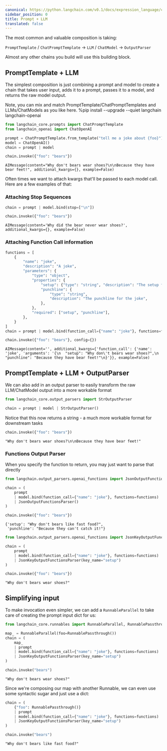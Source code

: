 ```yaml
---
canonical: https://python.langchain.com/v0.1/docs/expression_language/cookbook/prompt_llm_parser
sidebar_position: 0
title: Prompt + LLM
translated: false
---
```


The most common and valuable composition is taking:

``PromptTemplate`` / ``ChatPromptTemplate`` -> ``LLM`` / ``ChatModel`` -> ``OutputParser``

Almost any other chains you build will use this building block.

## PromptTemplate + LLM

The simplest composition is just combining a prompt and model to create a chain that takes user input, adds it to a prompt, passes it to a model, and returns the raw model output.

Note, you can mix and match PromptTemplate/ChatPromptTemplates and LLMs/ChatModels as you like here.
%pip install --upgrade --quiet  langchain langchain-openai

```python
from langchain_core.prompts import ChatPromptTemplate
from langchain_openai import ChatOpenAI

prompt = ChatPromptTemplate.from_template("tell me a joke about {foo}")
model = ChatOpenAI()
chain = prompt | model
```

```python
chain.invoke({"foo": "bears"})
```

```output
AIMessage(content="Why don't bears wear shoes?\n\nBecause they have bear feet!", additional_kwargs={}, example=False)
```

Often times we want to attach kwargs that'll be passed to each model call. Here are a few examples of that:

### Attaching Stop Sequences

```python
chain = prompt | model.bind(stop=["\n"])
```

```python
chain.invoke({"foo": "bears"})
```

```output
AIMessage(content='Why did the bear never wear shoes?', additional_kwargs={}, example=False)
```

### Attaching Function Call information

```python
functions = [
    {
        "name": "joke",
        "description": "A joke",
        "parameters": {
            "type": "object",
            "properties": {
                "setup": {"type": "string", "description": "The setup for the joke"},
                "punchline": {
                    "type": "string",
                    "description": "The punchline for the joke",
                },
            },
            "required": ["setup", "punchline"],
        },
    }
]
chain = prompt | model.bind(function_call={"name": "joke"}, functions=functions)
```

```python
chain.invoke({"foo": "bears"}, config={})
```

```output
AIMessage(content='', additional_kwargs={'function_call': {'name': 'joke', 'arguments': '{\n  "setup": "Why don\'t bears wear shoes?",\n  "punchline": "Because they have bear feet!"\n}'}}, example=False)
```

## PromptTemplate + LLM + OutputParser

We can also add in an output parser to easily transform the raw LLM/ChatModel output into a more workable format

```python
from langchain_core.output_parsers import StrOutputParser

chain = prompt | model | StrOutputParser()
```

Notice that this now returns a string - a much more workable format for downstream tasks

```python
chain.invoke({"foo": "bears"})
```

```output
"Why don't bears wear shoes?\n\nBecause they have bear feet!"
```

### Functions Output Parser

When you specify the function to return, you may just want to parse that directly

```python
from langchain.output_parsers.openai_functions import JsonOutputFunctionsParser

chain = (
    prompt
    | model.bind(function_call={"name": "joke"}, functions=functions)
    | JsonOutputFunctionsParser()
)
```

```python
chain.invoke({"foo": "bears"})
```

```output
{'setup': "Why don't bears like fast food?",
 'punchline': "Because they can't catch it!"}
```

```python
from langchain.output_parsers.openai_functions import JsonKeyOutputFunctionsParser

chain = (
    prompt
    | model.bind(function_call={"name": "joke"}, functions=functions)
    | JsonKeyOutputFunctionsParser(key_name="setup")
)
```

```python
chain.invoke({"foo": "bears"})
```

```output
"Why don't bears wear shoes?"
```

## Simplifying input

To make invocation even simpler, we can add a `RunnableParallel` to take care of creating the prompt input dict for us:

```python
from langchain_core.runnables import RunnableParallel, RunnablePassthrough

map_ = RunnableParallel(foo=RunnablePassthrough())
chain = (
    map_
    | prompt
    | model.bind(function_call={"name": "joke"}, functions=functions)
    | JsonKeyOutputFunctionsParser(key_name="setup")
)
```

```python
chain.invoke("bears")
```

```output
"Why don't bears wear shoes?"
```

Since we're composing our map with another Runnable, we can even use some syntactic sugar and just use a dict:

```python
chain = (
    {"foo": RunnablePassthrough()}
    | prompt
    | model.bind(function_call={"name": "joke"}, functions=functions)
    | JsonKeyOutputFunctionsParser(key_name="setup")
)
```

```python
chain.invoke("bears")
```

```output
"Why don't bears like fast food?"
```